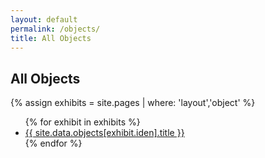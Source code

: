 ```yaml
---
layout: default
permalink: /objects/
title: All Objects
---
```


<h2 class='page-title'>All Objects</h2>

{% assign exhibits = site.pages | where: 'layout','object' %}
<ul>
  {% for exhibit in exhibits %}
    <li>
      <a href='{{ exhibit.url | absolute_url }}'>
        {{ site.data.objects[exhibit.iden].title }}
      </a>
    </li>
  {% endfor %}
</ul>
